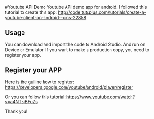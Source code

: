 #Youtube API Demo
Youtube API demo app for android. I followed this tutorial to create this app: http://code.tutsplus.com/tutorials/create-a-youtube-client-on-android--cms-22858 

## Usage 
You can download and import the code to Android Studio. And run on Device or Emulator. If you want to make a production copy, you need to register your app.
## Register your APP
Here is the guiline how to register: https://developers.google.com/youtube/android/player/register

Or you can follow this tutorial: https://www.youtube.com/watch?v=a4NT5iBFuZs 

Thank you!
